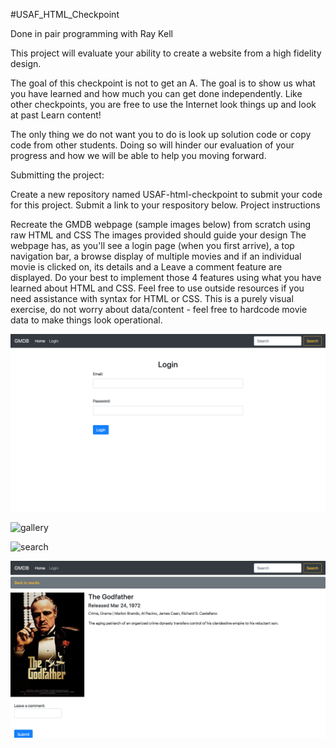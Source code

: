 #USAF_HTML_Checkpoint

Done in pair programming with Ray Kell

This project will evaluate your ability to create a website from a high fidelity design.

The goal of this checkpoint is not to get an A. The goal is to show us what you have learned and how much you can get done independently. Like other checkpoints, you are free to use the Internet look things up and look at past Learn content!

The only thing we do not want you to do is look up solution code or copy code from other students. Doing so will hinder our evaluation of your progress and how we will be able to help you moving forward.

Submitting the project:

Create a new repository named USAF-html-checkpoint to submit your code for this project.
Submit a link to your respository below.
Project instructions

Recreate the GMDB webpage (sample images below) from scratch using raw HTML and CSS
The images provided should guide your design
The webpage has, as you'll see a login page (when you first arrive), a top navigation bar, a browse display of multiple movies and if an individual movie is clicked on, its details and a Leave a comment feature are displayed.
Do your best to implement those 4 features using what you have learned about HTML and CSS.
Feel free to use outside resources if you need assistance with syntax for HTML or CSS.
This is a purely visual exercise, do not worry about data/content - feel free to hardcode movie data to make things look operational.

![login](./assets/login.png)

![gallery](./assets/gallery.png)

![search](./assets/search.png)

![movie](./assets/movie.png)
